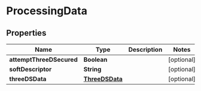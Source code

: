 

# ProcessingData


## Properties

| Name | Type | Description | Notes |
|------------ | ------------- | ------------- | -------------|
|**attemptThreeDSecured** | **Boolean** |  |  [optional] |
|**softDescriptor** | **String** |  |  [optional] |
|**threeDSData** | [**ThreeDSData**](ThreeDSData.md) |  |  [optional] |



